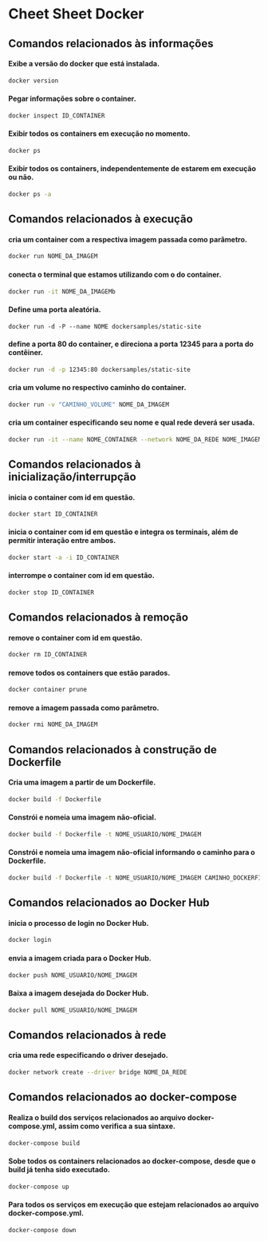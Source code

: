 # Cheet Sheet Docker



## Comandos relacionados às informações



#### Exibe a versão do docker que está instalada.

```bash
docker version 
```

#### Pegar informações sobre o container.

``````bash
docker inspect ID_CONTAINER
``````

#### Exibir todos os containers em execução no momento.

````````bash
docker ps
````````

#### Exibir todos os containers, independentemente de estarem em execução ou não.

``````bash
docker ps -a
``````



## Comandos relacionados à execução



#### cria um container com a respectiva imagem passada como parâmetro.

``````bash
docker run NOME_DA_IMAGEM
``````

#### conecta o terminal que estamos utilizando com o do container.

``````````bash
docker run -it NOME_DA_IMAGEMb
``````````



#### Define uma porta aleatória.

```
docker run -d -P --name NOME dockersamples/static-site
```



#### define a porta 80 do container, e direciona a porta 12345 para a porta do contêiner.

```bash
docker run -d -p 12345:80 dockersamples/static-site
```



#### cria um volume no respectivo caminho do container.

```bash
docker run -v "CAMINHO_VOLUME" NOME_DA_IMAGEM
```

 #### cria um container especificando seu nome e qual rede deverá ser usada.

``````bash
docker run -it --name NOME_CONTAINER --network NOME_DA_REDE NOME_IMAGEM		
``````

## Comandos relacionados à inicialização/interrupção



#### inicia o container com id em questão.

```
docker start ID_CONTAINER 
```



#### inicia o container com id em questão e integra os terminais, além de permitir interação entre ambos.

````````bash
docker start -a -i ID_CONTAINER		
````````



#### interrompe o container com id em questão.

````````bash
docker stop ID_CONTAINER
````````



## Comandos relacionados à remoção



#### remove o container com id em questão.

````````bash
docker rm ID_CONTAINER 
````````



#### remove todos os containers que estão parados.

``````bash
docker container prune
``````



#### remove a imagem passada como parâmetro.

````````bash
docker rmi NOME_DA_IMAGEM
````````



## Comandos relacionados à construção de Dockerfile



#### Cria uma imagem a partir de um Dockerfile.

``````bash
docker build -f Dockerfile
``````

#### Constrói e nomeia uma imagem não-oficial.

``````bash
docker build -f Dockerfile -t NOME_USUARIO/NOME_IMAGEM 
``````



#### Constrói e nomeia uma imagem não-oficial informando o caminho para o Dockerfile.

````````bash
docker build -f Dockerfile -t NOME_USUARIO/NOME_IMAGEM CAMINHO_DOCKERFILE
````````



## Comandos relacionados ao Docker Hub



#### inicia o processo de login no Docker Hub.

````````bash
docker login
````````

#### envia a imagem criada para o Docker Hub.

``````bash
docker push NOME_USUARIO/NOME_IMAGEM 	
``````



#### Baixa a imagem desejada do Docker Hub.

````````bash
docker pull NOME_USUARIO/NOME_IMAGEM
````````



## Comandos relacionados à rede



#### cria uma rede especificando o driver desejado.

````bash
docker network create --driver bridge NOME_DA_REDE 
````





## Comandos relacionados ao docker-compose



#### Realiza o build dos serviços relacionados ao arquivo docker-compose.yml, assim como verifica a sua sintaxe.

``````bash
docker-compose build
``````

####  Sobe todos os containers relacionados ao docker-compose, desde que o build já tenha sido executado.

```bash
docker-compose up 
```



####  Para todos os serviços em execução que estejam relacionados ao arquivo docker-compose.yml.

```bash
docker-compose down
```

 